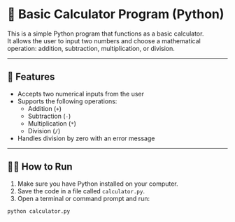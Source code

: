 # 🧮 Basic Calculator Program (Python)

This is a simple Python program that functions as a basic calculator.  
It allows the user to input two numbers and choose a mathematical operation: addition, subtraction, multiplication, or division.

---

## 🚀 Features

- Accepts two numerical inputs from the user
- Supports the following operations:
  - Addition (`+`)
  - Subtraction (`-`)
  - Multiplication (`*`)
  - Division (`/`)
- Handles division by zero with an error message

---

## 🧑‍💻 How to Run

1. Make sure you have Python installed on your computer.
2. Save the code in a file called `calculator.py`.
3. Open a terminal or command prompt and run:

```bash
python calculator.py
